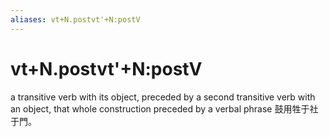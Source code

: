 ```yaml
---
aliases: vt+N.postvt'+N:postV
---
```

# vt+N.postvt'+N:postV

a transitive verb with its object, preceded by a second transitive verb with an object, that whole construction preceded by a verbal phrase 鼓用牲于社于門。
